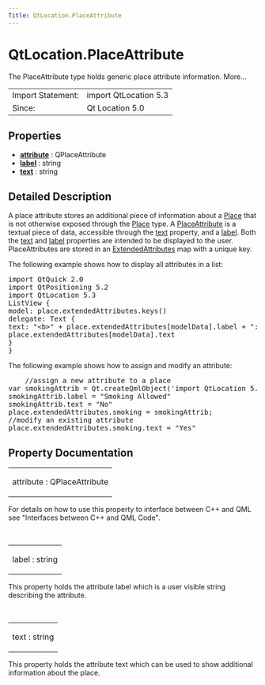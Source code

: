 ```yaml
---
Title: QtLocation.PlaceAttribute
---
```


# QtLocation.PlaceAttribute

<span class="subtitle"></span>
<!-- $$$PlaceAttribute-brief -->
<p>The PlaceAttribute type holds generic place attribute information. More...</p>
<!-- @@@PlaceAttribute -->
<table class="alignedsummary">
<tr><td class="memItemLeft rightAlign topAlign"> Import Statement:</td><td class="memItemRight bottomAlign"> import QtLocation 5.3</td></tr><tr><td class="memItemLeft rightAlign topAlign"> Since:</td><td class="memItemRight bottomAlign">  Qt Location 5.0</td></tr></table><ul>
</ul>
<h2 id="properties">Properties</h2>
<ul>
<li class="fn"><b><b><a href="..//QtLocation.PlaceAttribute.md#attribute-prop">attribute</a></b></b> : QPlaceAttribute</li>
<li class="fn"><b><b><a href="..//QtLocation.PlaceAttribute.md#label-prop">label</a></b></b> : string</li>
<li class="fn"><b><b><a href="..//QtLocation.PlaceAttribute.md#text-prop">text</a></b></b> : string</li>
</ul>
<!-- $$$PlaceAttribute-description -->
<h2 id="details">Detailed Description</h2>
</p>
<p>A place attribute stores an additional piece of information about a <a href="..//QtLocation.location-cpp-qml.md#place">Place</a> that is not otherwise exposed through the <a href="..//QtLocation.location-cpp-qml.md#place">Place</a> type. A <a href="..//QtLocation.location-cpp-qml.md#placeattribute">PlaceAttribute</a> is a textual piece of data, accessible through the <a href="..//QtLocation.PlaceAttribute.md#text-prop">text</a> property, and a <a href="..//QtLocation.PlaceAttribute.md#label-prop">label</a>. Both the <a href="..//QtLocation.PlaceAttribute.md#text-prop">text</a> and <a href="..//QtLocation.PlaceAttribute.md#label-prop">label</a> properties are intended to be displayed to the user. PlaceAttributes are stored in an <a href="..//QtLocation.ExtendedAttributes.md">ExtendedAttributes</a> map with a unique key.</p>
<p>The following example shows how to display all attributes in a list:</p>
<pre class="qml">import QtQuick 2.0
import QtPositioning 5.2
import QtLocation 5.3
<span class="type">ListView</span> {
<span class="name">model</span>: <span class="name">place</span>.<span class="name">extendedAttributes</span>.<span class="name">keys</span>()
<span class="name">delegate</span>: <span class="name">Text</span> {
<span class="name">text</span>: <span class="string">&quot;&lt;b&gt;&quot;</span> <span class="operator">+</span> <span class="name">place</span>.<span class="name">extendedAttributes</span>[<span class="name">modelData</span>].<span class="name">label</span> <span class="operator">+</span> <span class="string">&quot;: &lt;/b&gt;&quot;</span> <span class="operator">+</span>
<span class="name">place</span>.<span class="name">extendedAttributes</span>[<span class="name">modelData</span>].<span class="name">text</span>
}
}</pre>
<p>The following example shows how to assign and modify an attribute:</p>
<pre class="qml">    <span class="comment">//assign a new attribute to a place</span>
var <span class="name">smokingAttrib</span> = <span class="name">Qt</span>.<span class="name">createQmlObject</span>(<span class="string">'import QtLocation 5.3; PlaceAttribute {}'</span>, <span class="name">place</span>);
<span class="name">smokingAttrib</span>.<span class="name">label</span> <span class="operator">=</span> <span class="string">&quot;Smoking Allowed&quot;</span>
<span class="name">smokingAttrib</span>.<span class="name">text</span> <span class="operator">=</span> <span class="string">&quot;No&quot;</span>
<span class="name">place</span>.<span class="name">extendedAttributes</span>.<span class="name">smoking</span> <span class="operator">=</span> <span class="name">smokingAttrib</span>;
<span class="comment">//modify an existing attribute</span>
<span class="name">place</span>.<span class="name">extendedAttributes</span>.<span class="name">smoking</span>.<span class="name">text</span> <span class="operator">=</span> <span class="string">&quot;Yes&quot;</span></pre>
<!-- @@@PlaceAttribute -->
<h2>Property Documentation</h2>
<!-- $$$attribute -->
<table class="qmlname"><tr valign="top" id="attribute-prop"><td class="tblQmlPropNode"><p><span class="name">attribute</span> : <span class="type">QPlaceAttribute</span></p></td></tr></table><p>For details on how to use this property to interface between C++ and QML see &quot;Interfaces between C++ and QML Code&quot;.</p>
<!-- @@@attribute -->
<br/>
<!-- $$$label -->
<table class="qmlname"><tr valign="top" id="label-prop"><td class="tblQmlPropNode"><p><span class="name">label</span> : <span class="type">string</span></p></td></tr></table><p>This property holds the attribute label which is a user visible string describing the attribute.</p>
<!-- @@@label -->
<br/>
<!-- $$$text -->
<table class="qmlname"><tr valign="top" id="text-prop"><td class="tblQmlPropNode"><p><span class="name">text</span> : <span class="type">string</span></p></td></tr></table><p>This property holds the attribute text which can be used to show additional information about the place.</p>
<!-- @@@text -->
<br/>
